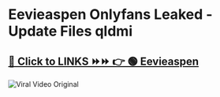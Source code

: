 
 # Eevieaspen Onlyfans Leaked - Update Files qldmi

## <h2><a href="https://clipsfans.com/Eevieaspen&ref=git">🔗 Click to LINKS ⏩⏩ 👉 🟢 Eevieaspen </a></h2>

<a href="https://clipsfans.com/Eevieaspen&ref=git" rel="nofollow" data-target="animated-image.originalLink"><img src="https://i.ibb.co.com/xMMVF88/686577567.gif" alt="Viral Video Original" style="max-width: 100%; display: inline-block;" data-target="animated-image.originalImage"></a>

